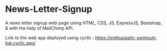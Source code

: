 # News-Letter-Signup

A news letter signup web page using HTML, CSS, JS, ExpressJS, Bootstrap, & with the help of MailChimp API.

Link to the web app deployed using cyclic : https://enthusiastic-swimsuit-bat.cyclic.app/
